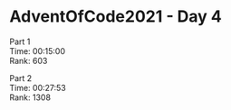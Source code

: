 # AdventOfCode2021 - Day 4

Part 1  
Time: 00:15:00   
Rank: 603

Part 2  
Time: 00:27:53  
Rank: 1308


